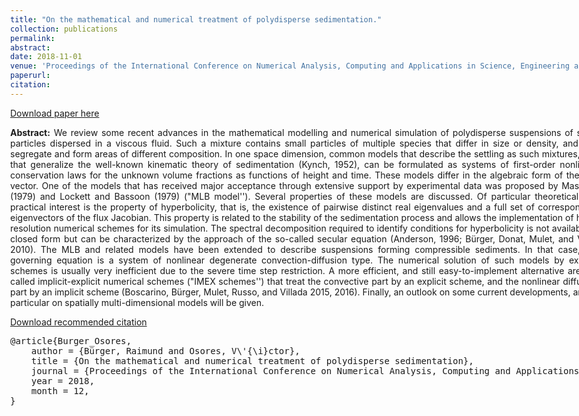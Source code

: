 ```yaml
---
title: "On the mathematical and numerical treatment of polydisperse sedimentation."
collection: publications
permalink: 
abstract: 
date: 2018-11-01
venue: 'Proceedings of the International Conference on Numerical Analysis, Computing and Applications in Science, Engineering and Technology (ICNumACA’18)'
paperurl: 
citation: 
---
```

[Download paper here](https://www.researchgate.net/publication/359204559_On_the_mathematical_and_numerical_treatment_of_polydisperse_sedimentation)

<style>
body{
max-width: 1180px;
width: 98%;
margin: 0px auto;
/* text-align: justify; */
}
</style>

<div align="justify">
<p>
<strong>Abstract:</strong> We review some recent advances in the mathematical modelling and numerical simulation of polydisperse suspensions of small particles dispersed in a viscous fluid. Such a mixture contains small particles of multiple species that differ in size or density, and that segregate and form areas of different composition. In one space dimension, common models that describe the settling as such mixtures, and that generalize the well-known kinematic theory of sedimentation (Kynch, 1952), can be formulated as systems of first-order nonlinear conservation laws for the unknown volume fractions as functions of height and time. These models differ in the algebraic form of the flux vector. One of the models that has received major acceptance through extensive support by experimental data was proposed by Masliyah (1979) and Lockett and Bassoon (1979) ("MLB model''). Several properties of these models are discussed. Of particular theoretical and practical interest is the property of hyperbolicity, that is, the existence of pairwise distinct real eigenvalues and a full set of corresponding eigenvectors of the flux Jacobian. This property is related to the stability of the sedimentation process and allows the implementation of high-resolution numerical schemes for its simulation. The spectral decomposition required to identify conditions for hyperbolicity is not available in closed form but can be characterized by the approach of the so-called secular equation (Anderson, 1996; Bürger, Donat, Mulet, and Vega 2010). The MLB and related models have been extended to describe suspensions forming compressible sediments. In that case, the governing equation is a system of nonlinear degenerate convection-diffusion type. The numerical solution of such models by explicit schemes is usually very inefficient due to the severe time step restriction. A more efficient, and still easy-to-implement alternative are so-called implicit-explicit numerical schemes ("IMEX schemes'') that treat the convective part by an explicit scheme, and the nonlinear diffusive part by an implicit scheme (Boscarino, Bürger, Mulet, Russo, and Villada 2015, 2016). Finally, an outlook on some current developments, and in particular on spatially multi-dimensional models will be given.
</p>
</div>

<p><a href="https://www.researchgate.net/publication/359204559_On_the_mathematical_and_numerical_treatment_of_polydisperse_sedimentation" target="_blank" rel="noopener noreferrer">Download recommended citation</a></p>
<div>
<a name="Burger_Osores"></a>
<pre>
@article{Burger_Osores,
	author = {Bürger, Raimund and Osores, V\'{\i}ctor},
	title = {On the mathematical and numerical treatment of polydisperse sedimentation},
	journal = {Proceedings of the International Conference on Numerical Analysis, Computing and Applications in Science, Engineering and Technology (ICNumACA’18)},
	year = 2018,
    month = 12,
}
</pre>
</div>